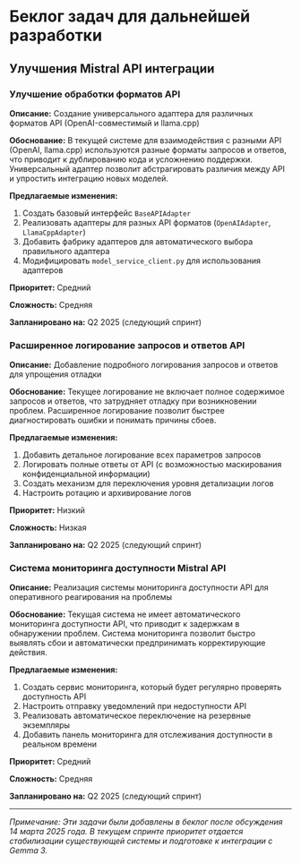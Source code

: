 # Беклог задач для дальнейшей разработки

## Улучшения Mistral API интеграции

### Улучшение обработки форматов API

**Описание:** Создание универсального адаптера для различных форматов API (OpenAI-совместимый и llama.cpp)

**Обоснование:** В текущей системе для взаимодействия с разными API (OpenAI, llama.cpp) используются разные форматы запросов и ответов, что приводит к дублированию кода и усложнению поддержки. Универсальный адаптер позволит абстрагировать различия между API и упростить интеграцию новых моделей.

**Предлагаемые изменения:**
1. Создать базовый интерфейс `BaseAPIAdapter`
2. Реализовать адаптеры для разных API форматов (`OpenAIAdapter`, `LlamaCppAdapter`)
3. Добавить фабрику адаптеров для автоматического выбора правильного адаптера
4. Модифицировать `model_service_client.py` для использования адаптеров

**Приоритет:** Средний

**Сложность:** Средняя

**Запланировано на:** Q2 2025 (следующий спринт)

### Расширенное логирование запросов и ответов API

**Описание:** Добавление подробного логирования запросов и ответов для упрощения отладки

**Обоснование:** Текущее логирование не включает полное содержимое запросов и ответов, что затрудняет отладку при возникновении проблем. Расширенное логирование позволит быстрее диагностировать ошибки и понимать причины сбоев.

**Предлагаемые изменения:**
1. Добавить детальное логирование всех параметров запросов
2. Логировать полные ответы от API (с возможностью маскирования конфиденциальной информации)
3. Создать механизм для переключения уровня детализации логов
4. Настроить ротацию и архивирование логов

**Приоритет:** Низкий

**Сложность:** Низкая

**Запланировано на:** Q2 2025 (следующий спринт)

### Система мониторинга доступности Mistral API

**Описание:** Реализация системы мониторинга доступности API для оперативного реагирования на проблемы

**Обоснование:** Текущая система не имеет автоматического мониторинга доступности API, что приводит к задержкам в обнаружении проблем. Система мониторинга позволит быстро выявлять сбои и автоматически предпринимать корректирующие действия.

**Предлагаемые изменения:**
1. Создать сервис мониторинга, который будет регулярно проверять доступность API
2. Настроить отправку уведомлений при недоступности API
3. Реализовать автоматическое переключение на резервные экземпляры
4. Добавить панель мониторинга для отслеживания доступности в реальном времени

**Приоритет:** Средний

**Сложность:** Средняя

**Запланировано на:** Q2 2025 (следующий спринт)

---

*Примечание: Эти задачи были добавлены в беклог после обсуждения 14 марта 2025 года. В текущем спринте приоритет отдается стабилизации существующей системы и подготовке к интеграции с Gemma 3.* 